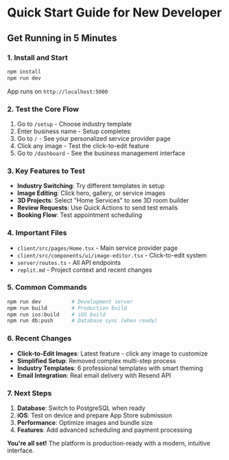 # Quick Start Guide for New Developer

## Get Running in 5 Minutes

### 1. Install and Start
```bash
npm install
npm run dev
```
App runs on `http://localhost:5000`

### 2. Test the Core Flow
1. Go to `/setup` - Choose industry template
2. Enter business name - Setup completes
3. Go to `/` - See your personalized service provider page
4. Click any image - Test the click-to-edit feature
5. Go to `/dashboard` - See the business management interface

### 3. Key Features to Test
- **Industry Switching**: Try different templates in setup
- **Image Editing**: Click hero, gallery, or service images
- **3D Projects**: Select "Home Services" to see 3D room builder
- **Review Requests**: Use Quick Actions to send test emails
- **Booking Flow**: Test appointment scheduling

### 4. Important Files
- `client/src/pages/Home.tsx` - Main service provider page
- `client/src/components/ui/image-editor.tsx` - Click-to-edit system
- `server/routes.ts` - All API endpoints
- `replit.md` - Project context and recent changes

### 5. Common Commands
```bash
npm run dev          # Development server
npm run build        # Production build
npm run ios:build    # iOS build
npm run db:push      # Database sync (when ready)
```

### 6. Recent Changes
- **Click-to-Edit Images**: Latest feature - click any image to customize
- **Simplified Setup**: Removed complex multi-step process
- **Industry Templates**: 6 professional templates with smart theming
- **Email Integration**: Real email delivery with Resend API

### 7. Next Steps
1. **Database**: Switch to PostgreSQL when ready
2. **iOS**: Test on device and prepare App Store submission
3. **Performance**: Optimize images and bundle size
4. **Features**: Add advanced scheduling and payment processing

**You're all set!** The platform is production-ready with a modern, intuitive interface.